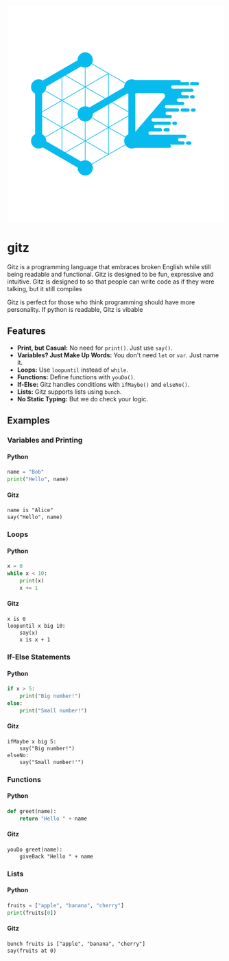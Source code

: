 ![Gitz Logo](docs/Gitz.svg)

# gitz
Gitz is a programming language that embraces broken English while still being readable and functional. Gitz is designed to be fun, expressive and intuitive. Gitz is designed to so that people can write code as if they were talking, but it still compiles

Gitz is perfect for those who think programming should have more personality. If python is readable, Gitz is vibable

## Features

- **Print, but Casual:** No need for `print()`. Just use `say()`.
- **Variables? Just Make Up Words:** You don't need `let` or `var`. Just name it.
- **Loops:** Use `loopuntil` instead of `while`.
- **Functions:** Define functions with `youDo()`.
- **If-Else:** Gitz handles conditions with `ifMaybe()` and `elseNo()`.
- **Lists:** Gitz supports lists using `bunch`.
- **No Static Typing:** But we do check your logic.


## Examples

### Variables and Printing

#### Python
```python
name = "Bob"
print("Hello", name)
```
#### Gitz
```Gitz
name is "Alice"
say("Hello", name)
```

### Loops

#### Python
```python
x = 0
while x < 10:
    print(x)
    x += 1
```
#### Gitz
```Gitz
x is 0
loopuntil x big 10:
    say(x)
    x is x + 1
```

### If-Else Statements

#### Python
```python
if x > 5:
    print("Big number!")
else:
    print("Small number!")
```
#### Gitz
```Gitz
ifMaybe x big 5:
    say("Big number!")
elseNo:
    say("Small number!'")
```

### Functions

#### Python
```python
def greet(name):
    return "Hello " + name
```
#### Gitz
```Gitz
youDo greet(name):
    giveBack "Hello " + name
```

### Lists

#### Python
```python
fruits = ["apple", "banana", "cherry"]
print(fruits[0])
```
#### Gitz
```Gitz
bunch fruits is ["apple", "banana", "cherry"]
say(fruits at 0)
```
